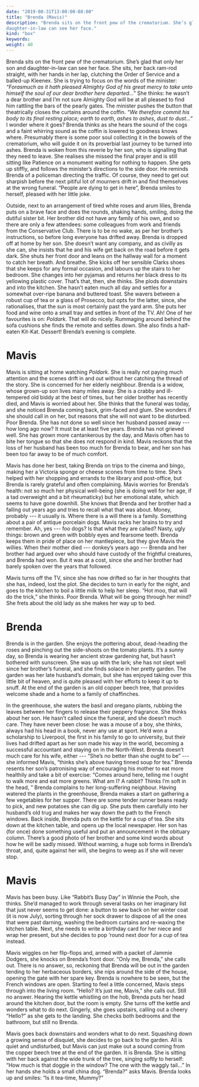 ```yaml
---
date: "2019-08-31T13:00:00-08:00"
title: "Brenda (Mavis)"
description: "Brenda sits on the front pew of the crematorium. She’s glad that only her son and
daughter-in-law can see her face."
kind: "box"
keywords:
weight: 40
---
```


Brenda sits on the front pew of the crematorium. She’s glad that only her son and daughter-in-law
can see her face. She sits, her back ram-rod straight, with her hands in her lap, clutching the
Order of Service and a balled-up Kleenex. She is trying to focus on the words of the minister:
<i>“Forasmuch as it hath pleased Almighty God of his great mercy to take unto himself the soul of our
dear brother here departed…”</i>  She thinks: he wasn’t a dear brother and I’m not sure Almighty God
will be at all pleased to find him rattling the bars of the pearly gates. The minister pushes the
button that theatrically closes the curtains around the coffin. <i>“We therefore commit his body to its
final resting place; earth to earth, ashes to ashes, dust to dust…”</i> I wonder where it goes? Brenda
thinks as she hears the sound of the cogs and a faint whirring sound as the coffin is lowered to
goodness knows where. Presumably there is some poor soul collecting it in the bowels of the
crematorium, who will guide it on its proverbial last journey to be turned into ashes. Brenda is
woken from this reverie by her son, who is signalling that they need to leave. She realises she
missed the final prayer and is still sitting like Patience on a monument waiting for nothing to
happen. She gets up stiffly, and follows the minister’s directions to the side door. He reminds
Brenda of a policeman directing the traffic. Of course, they need to get out sharpish before the
next pitiful lot of mourners drift in and find themselves at the wrong funeral. “People are dying to
get in here”, Brenda smiles to herself, pleased with her little joke.

Outside, next to an arrangement of tired white roses and arum lilies, Brenda puts on a brave face
and does the rounds, shaking hands, smiling, doing the dutiful sister bit. Her brother did not have
any family of his own, and so there are only a few attendees: some colleagues from work and friends
from the Conservative Club. There is to be no wake, as per her brother’s instructions, so before
long everyone has drifted away. Brenda is dropped off at home by her son. She doesn’t want any
company, and as civilly as she can, she insists that he and his wife get back on the road before it
gets dark. She shuts her front door and leans on the hallway wall for a moment to catch her
breath. And breathe. She kicks off her sensible Clarks shoes that she keeps for any formal occasion,
and labours up the stairs to her bedroom. She changes into her pyjamas and returns her black dress
to its yellowing plastic cover. That’s that, then, she thinks. She plods downstairs and into the
kitchen. She hasn’t eaten much all day and settles for a somewhat over-ripe banana and buttered
toast. She wavers between a robust cup of tea or a glass of Prosecco, but opts for the latter,
since, she rationalises, that the sun is most certainly past the yard arm. She puts her food and
wine onto a small tray and settles in front of the TV. Ah! One of her favourites is on:
_Poldark_. That will do nicely. Rummaging around behind the sofa cushions she finds the remote and
settles down. She also finds a half-eaten Kit-Kat. Dessert! Brenda’s evening is complete.

Mavis
=====

Mavis is sitting at home watching _Poldark_. She is really not paying much attention and the scenes
drift in and out without her catching the thread of the story. She is concerned for her elderly
neighbour. Brenda is a widow, whose grown-up son lives many miles away. She is a crabby and
ill-tempered old biddy at the best of times, but her older brother has recently died, and Mavis is
worried about her. She thinks that the funeral was today, and she noticed Brenda coming back,
grim-faced and glum. She wonders if she should call in on her, but reasons that she will not want to
be disturbed. Poor Brenda. She has not done so well since her husband passed away --- how long ago
now? It must be at least five years. Brenda has not grieved well. She has grown more cantankerous by
the day, and Mavis often has to bite her tongue so that she does not respond in kind. Mavis reckons
that the loss of her husband has been too much for Brenda to bear, and her son has been too far away
to be of much comfort.

Mavis has done her best, taking Brenda on trips to the cinema and bingo, making her a Victoria
sponge or cheese scones from time to time. She’s helped with her shopping and errands to the library
and post-office, but Brenda is rarely grateful and often complaining. Mavis worries for Brenda’s
health: not so much her physical well-being (she is doing well for her age, if a tad overweight and
a bit rheumaticky) but her emotional state, which seems to have gone downhill. She knows that Brenda
and her brother had a falling out years ago and tries to recall what that was about. Money, probably
--- it usually is. Where there is a will there is a family. Something about a pair of antique
porcelain dogs. Mavis racks her brains to try and remember. Ah, yes --- foo dogs? Is that what they
are called? Nasty, ugly things: brown and green with bobbly eyes and fearsome teeth. Brenda keeps
them in pride of place on her mantlepiece, but they give Mavis the willies. When their mother died
--- donkey’s years ago --- Brenda and her brother had argued over who should have custody of the
frightful creatures, and Brenda had won. But it was at a cost, since she and her brother had barely
spoken over the years that followed.

Mavis turns off the TV, since she has now drifted so far in her thoughts that she has, indeed, lost
the plot. She decides to turn in early for the night, and goes to the kitchen to boil a little milk
to help her sleep. “Hot moo, that will do the trick,” she thinks. Poor Brenda. What will be going
through her mind? She frets about the old lady as she makes her way up to bed.

Brenda 
======

Brenda is in the garden. She enjoys the pottering about, dead-heading the roses and pinching out the
side-shoots on the tomato plants. It’s a sunny day, so Brenda is wearing her ancient straw gardening
hat, but hasn’t bothered with sunscreen. She was up with the lark; she has not slept well since her
brother’s funeral, and she finds solace in her pretty garden. The garden was her late husband’s
domain, but she has enjoyed taking over this little bit of heaven, and is quite pleased with her
efforts to keep it up to snuff. At the end of the garden is an old copper beech tree, that provides
welcome shade and a home to a family of chaffinches.

In the greenhouse, she waters the basil and oregano plants, rubbing the leaves between her fingers
to release their peppery fragrance. She thinks about her son. He hasn’t called since the funeral,
and she doesn’t much care. They have never been close: he was a mouse of a boy, she thinks, always
had his head in a book, never any use at sport. He’d won a scholarship to Liverpool, the first in
his family to go to university, but their lives had drifted apart as her son made his way in the
world, becoming a successful accountant and staying on in the North-West. Brenda doesn’t much care
for his wife, either --- “She’s no better than she ought to be” --- she informed Mavis, “thinks she’s
above having tinned soup for tea.” Brenda resents her son’s patronising way of encouraging his
mother to eat more healthily and take a bit of exercise: “Comes around here, telling me I ought to
walk more and eat more greens. What am I? A rabbit? Thinks I’m soft in the head, ” Brenda complains
to her long-suffering neighbour. Having watered the plants in the greenhouse, Brenda makes a start
on gathering a few vegetables for her supper.  There are some tender runner beans ready to pick, and
new potatoes she can dig up. She puts them carefully into her husband’s old trug and makes her way
down the path to the French windows. Back inside, Brenda puts on the kettle for a cup of tea. She
sits down at the kitchen table, and opens up the local newspaper. Her son has (for once) done
something useful and put an announcement in the obituary column. There’s a good photo of her brother
and some kind words about how he will be sadly missed. Without warning, a huge sob forms in Brenda’s
throat, and, quite against her will, she begins to weep as if she will never stop.

Mavis
=====

Mavis has been busy. Like “Rabbit’s Busy Day” in Winnie the Pooh, she thinks. She’d managed to work
through several tasks on her imaginary list that just never seems to get done: a button to sew back
on her winter coat (it is now July), sorting through her sock drawer to dispose of all the ones that
were past darning, washing the bedroom curtains and re-waxing the kitchen table. Next, she needs to
write a birthday card for her niece and wrap her present, but she decides to pop ‘round next door
for a cup of tea instead.

Mavis wiggles on her flip-flops and, armed with a packet of Jammie Dodgers, she knocks on Brenda’s
front door. “Only me, Brenda,” she calls out. There is no answer, so, reckoning that Brenda will be
out in the garden tending to her herbaceous borders, she nips around the side of the house, opening
the gate with her spare key. Brenda is nowhere to be seen, but the French windows are open. Starting
to feel a little concerned, Mavis steps through into the living room. “Hello? It’s just me, Mavis,”
she calls out. Still no answer. Hearing the kettle whistling on the hob, Brenda puts her head around
the kitchen door, but the room is empty.  She turns off the kettle and wonders what to do
next. Gingerly, she goes upstairs, calling out a cheery “Hello?” as she gets to the landing. She
checks both bedrooms and the bathroom, but still no Brenda.

Mavis goes back downstairs and wonders what to do next. Squashing down a growing sense of disquiet,
she decides to go back to the garden. All is quiet and undisturbed, but Mavis can just make out a
sound coming from the copper beech tree at the end of the garden. It is Brenda. She is sitting with
her back against the wide trunk of the tree, singing softly to herself: “How much is that doggie in
the window? The one with the waggly tail…” In her hands she holds a small china dog. “Brenda?” asks
Mavis.  Brenda looks up and smiles: “Is it tea-time, Mummy?”
